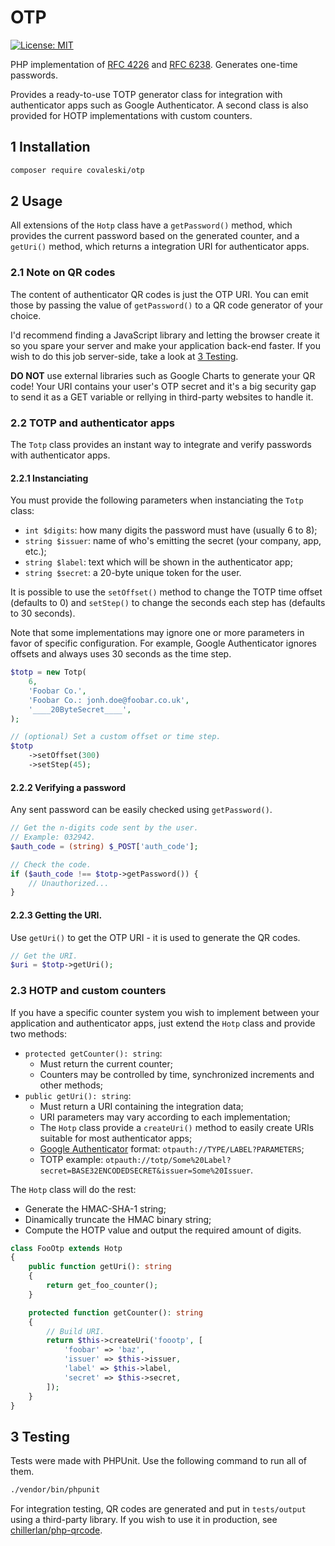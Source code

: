 # OTP

[![License: MIT](https://img.shields.io/badge/License-MIT-green)](LICENSE)

PHP implementation of [RFC 4226](https://datatracker.ietf.org/doc/html/rfc4226) and [RFC 6238](https://datatracker.ietf.org/doc/html/rfc6238). Generates one-time passwords.

Provides a ready-to-use TOTP generator class for integration with authenticator apps such as Google Authenticator. A second class is also provided for HOTP implementations with custom counters.

## 1 Installation

```sh
composer require covaleski/otp
```

## 2 Usage

All extensions of the `Hotp` class have a `getPassword()` method, which provides the current password based on the generated counter, and a `getUri()` method, which returns a integration URI for authenticator apps.

### 2.1 Note on QR codes

The content of authenticator QR codes is just the OTP URI. You can emit those by passing the value of `getPassword()` to a QR code generator of your choice.

I'd recommend finding a JavaScript library and letting the browser create it so you spare your server and make your application back-end faster. If you wish to do this job server-side, take a look at [3 Testing](#3-testing).

**DO NOT** use external libraries such as Google Charts to generate your QR code! Your URI contains your user's OTP secret and it's a big security gap to send it as a GET variable or rellying in third-party websites to handle it.

### 2.2 TOTP and authenticator apps

The `Totp` class provides an instant way to integrate and verify passwords with authenticator apps.

#### 2.2.1 Instanciating

You must provide the following parameters when instanciating the `Totp` class:

- `int $digits`: how many digits the password must have (usually 6 to 8);
- `string $issuer`: name of who's emitting the secret (your company, app, etc.);
- `string $label`: text which will be shown in the authenticator app;
- `string $secret`: a 20-byte unique token for the user.

It is possible to use the `setOffset()` method to change the TOTP time offset (defaults to 0) and `setStep()` to change the seconds each step has (defaults to 30 seconds).

Note that some implementations may ignore one or more parameters in favor of specific configuration. For example, Google Authenticator ignores offsets and always uses 30 seconds as the time step.

```php
$totp = new Totp(
    6,
    'Foobar Co.',
    'Foobar Co.: jonh.doe@foobar.co.uk',
    '____20ByteSecret____',
);

// (optional) Set a custom offset or time step.
$totp
    ->setOffset(300)
    ->setStep(45);
```

#### 2.2.2 Verifying a password

Any sent password can be easily checked using `getPassword()`.

```php
// Get the n-digits code sent by the user.
// Example: 032942.
$auth_code = (string) $_POST['auth_code'];

// Check the code.
if ($auth_code !== $totp->getPassword()) {
    // Unauthorized...
}
```

#### 2.2.3 Getting the URI.

Use `getUri()` to get the OTP URI - it is used to generate the QR codes.

```php
// Get the URI.
$uri = $totp->getUri();
```

### 2.3 HOTP and custom counters

If you have a specific counter system you wish to implement between your application and authenticator apps, just extend the `Hotp` class and provide two methods:

- `protected getCounter(): string`:
  - Must return the current counter;
  - Counters may be controlled by time, synchronized increments and other methods;
- `public getUri(): string`:
  - Must return a URI containing the integration data;
  - URI parameters may vary according to each implementation;
  - The `Hotp` class provide a `createUri()` method to easily create URIs suitable for most authenticator apps;
  - [Google Authenticator](https://github.com/google/google-authenticator/wiki/Key-Uri-Format) format: `otpauth://TYPE/LABEL?PARAMETERS`;
  - TOTP example: `otpauth://totp/Some%20Label?secret=BASE32ENCODEDSECRET&issuer=Some%20Issuer`.

The `Hotp` class will do the rest:

- Generate the HMAC-SHA-1 string;
- Dinamically truncate the HMAC binary string;
- Compute the HOTP value and output the required amount of digits.

```php
class FooOtp extends Hotp
{
    public function getUri(): string
    {
        return get_foo_counter();
    }

    protected function getCounter(): string
    {
        // Build URI.
        return $this->createUri('foootp', [
            'foobar' => 'baz',
            'issuer' => $this->issuer,
            'label' => $this->label,
            'secret' => $this->secret,
        ]);
    }
}
```

## 3 Testing

Tests were made with PHPUnit. Use the following command to run all of them.

```sh
./vendor/bin/phpunit
```

For integration testing, QR codes are generated and put in `tests/output` using a third-party library. If you wish to use it in production, see [chillerlan/php-qrcode](https://github.com/chillerlan/php-qrcode).
